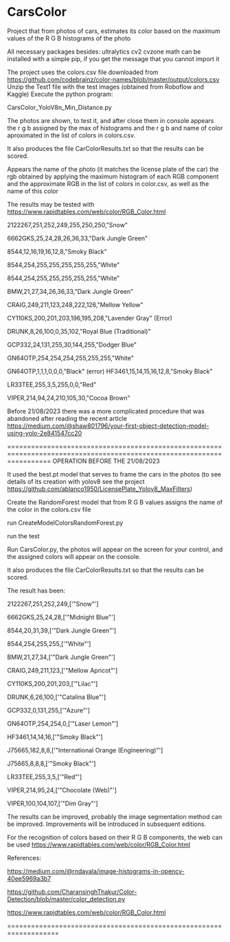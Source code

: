 # CarsColor
Project that from photos of cars, estimates its color based on the maximum values of the R G B histograms of the photo

All necessary packages besides:
ultralytics 
cv2
cvzone
math
can be installed with a simple pip, if you get the message that you cannot import it

The project uses the colors.csv file downloaded from https://github.com/codebrainz/color-names/blob/master/output/colors.csv
Unzip the Test1 file with the test images (obtained from Roboflow and Kaggle)
Execute the python program:

CarsColor_YoloV8n_Min_Distance.py

The photos are shown, to test it, and after close them in console appears the r g b assigned by the max of histograms and the r g b and name of color aproximated in the list of colors in colors.csv.

It also produces the file CarColorResults.txt so that the results can be scored.

Appears the name of the photo  (it matches the license plate of the car) the rgb obtained by applying the maximum histogram of each RGB component and the approximate RGB in the list of colors in color.csv, as well as the name of this color

The results may be tested with  https://www.rapidtables.com/web/color/RGB_Color.html

2122267,251,252,249,255,250,250,"Snow"

6662GKS,25,24,28,26,36,33,"Dark Jungle Green"

8544,12,16,19,16,12,8,"Smoky Black"

8544,254,255,255,255,255,255,"White"

8544,254,255,255,255,255,255,"White"

BMW,21,27,34,26,36,33,"Dark Jungle Green"

CRAIG,249,211,123,248,222,126,"Mellow Yellow"

CY110KS,200,201,203,196,195,208,"Lavender Gray"   (Error)

DRUNK,8,26,100,0,35,102,"Royal Blue (Traditional)"

GCP332,24,131,255,30,144,255,"Dodger Blue"

GN64OTP,254,254,254,255,255,255,"White"

GN64OTP,1,1,1,0,0,0,"Black"                  (error)
HF3461,15,14,15,16,12,8,"Smoky Black"

LR33TEE,255,3,5,255,0,0,"Red"

VIPER,214,94,24,210,105,30,"Cocoa Brown"

 Before 21/08/2023 there was a more complicated procedure that was abandoned after reading the recent article https://medium.com/@shaw801796/your-first-object-detection-model-using-yolo-2e841547cc20  


=======================================================================================================================
OPERATION  BEFORE THE  21/08/2023

It  used the best.pt model that serves to frame the cars in the photos (to see details of its creation with yolov8 see the project
https://github.com/ablanco1950/LicensePlate_Yolov8_MaxFilters)

Create the RandomForest model that from R G B values assigns the name of the color in the colors.csv file

run CreateModelColorsRandomForest.py

run the test

Run CarsColor.py, the photos will appear on the screen for your control, and the assigned colors will appear on the console.

It also produces the file CarColorResults.txt so that the results can be scored.

The result has been:

2122267,251,252,249,['"Snow"']

6662GKS,25,24,28,['"Midnight Blue"']

8544,20,31,39,['"Dark Jungle Green"']

8544,254,255,255,['"White"']

BMW,21,27,34,['"Dark Jungle Green"']

CRAIG,249,211,123,['"Mellow Apricot"']

CY110KS,200,201,203,['"Lilac"']

DRUNK,6,26,100,['"Catalina Blue"']

GCP332,0,131,255,['"Azure"']

GN64OTP,254,254,0,['"Laser Lemon"']

HF3461,14,14,16,['"Smoky Black"']

J75665,182,8,8,['"International Orange (Engineering)"']

J75665,8,8,8,['"Smoky Black"']

LR33TEE,255,3,5,['"Red"']

VIPER,214,95,24,['"Chocolate (Web)"']

VIPER,100,104,107,['"Dim Gray"']


The results can be improved, probably the image segmentation method can be improved. Improvements will be introduced in subsequent editions.

For the recognition of colors based on their R G B components, the web can be used https://www.rapidtables.com/web/color/RGB_Color.html

References:

https://medium.com/@rndayala/image-histograms-in-opencv-40ee5969a3b7

https://github.com/CharansinghThakur/Color-Detection/blob/master/color_detection.py

https://www.rapidtables.com/web/color/RGB_Color.html


===================================================================


